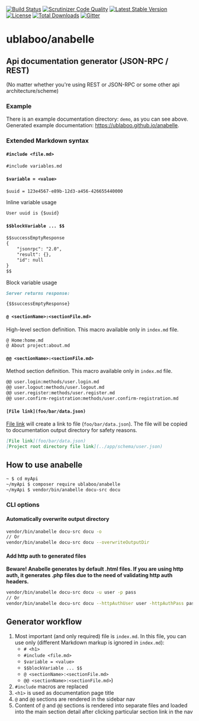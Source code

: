 [![Build Status](https://travis-ci.org/ublaboo/anabelle.svg?branch=master)](https://travis-ci.org/ublaboo/anabelle)
[![Scrutinizer Code Quality](https://scrutinizer-ci.com/g/ublaboo/anabelle/badges/quality-score.png?b=master)](https://scrutinizer-ci.com/g/ublaboo/anabelle/?branch=master)
[![Latest Stable Version](https://poser.pugx.org/ublaboo/anabelle/v/stable)](https://packagist.org/packages/ublaboo/anabelle)
[![License](https://poser.pugx.org/ublaboo/anabelle/license)](https://packagist.org/packages/ublaboo/anabelle)
[![Total Downloads](https://poser.pugx.org/ublaboo/anabelle/downloads)](https://packagist.org/packages/ublaboo/anabelle)
[![Gitter](https://img.shields.io/gitter/room/nwjs/nw.js.svg)](https://gitter.im/ublaboo/help)

ublaboo/anabelle
================

## Api documentation generator (JSON-RPC / REST)

(No matter whether you're using REST or JSON-RPC or some other api architecture/scheme)

### Example

There is an example documentation directory: `demo`, as you can see above. Generated example documentation: https://ublaboo.github.io/anabelle.

### Extended Markdown syntax

#### `#include <file.md>`

```md
#include variables.md
```

#### `$variable = <value>`

```md
$uuid = 123e4567-e89b-12d3-a456-426655440000
```

Inline variable usage

```md
User uuid is {$uuid}
```

#### `$$blockVariable ... $$`

```md
$$successEmptyResponse
{
	"jsonrpc": "2.0",
	"result": {},
	"id": null
}
$$
```

Block variable usage

```md
Server returns response:

{$$successEmptyResponse}
```

#### `@ <sectionName>:<sectionFile.md>`

High-level section definition. This macro available only in `index.md` file.

```md
@ Home:home.md
@ About project:about.md
```

#### `@@ <sectionName>:<sectionFile.md>`

Method section definition. This macro available only in `index.md` file.

```md
@@ user.login:methods/user.login.md
@@ user.logout:methods/user.logout.md
@@ user.register:methods/user.register.md
@@ user.confirm-registration:methods/user.confirm-registration.md
```

#### `[File link](foo/bar/data.json)`

[File link](foo/bar/data.json) will create a link to file (`foo/bar/data.json`). The file will be copied to documentation output directory for safety reasons.

```md
[File link](foo/bar/data.json)
[Project root directory file link](../app/schema/user.json)
```


## How to use anabelle

```bash
~ $ cd myApi
~/myApi $ composer require ublaboo/anabelle
~/myApi $ vendor/bin/anabelle docu-src docu
```

### CLI options

#### Automatically overwrite output directory

```bash
vendor/bin/anabelle docu-src docu -o
// Or
vendor/bin/anabelle docu-src docu --overwriteOutputDir
```

#### Add http auth to generated files

**Beware! Anabelle generates by default .html files. If you are using http auth, it generates .php files due to the need of validating http auth headers.**

```bash
vendor/bin/anabelle docu-src docu -u user -p pass
// Or
vendor/bin/anabelle docu-src docu --httpAuthUser user -httpAuthPass pass
```

## Generator workflow

1. Most important (and only required) file is `index.md`. In this file, you can use only (different Markdown markup is ignored in `index.md`):
	- `# <h1>`
	- `#include <file.md>`
	- `$variable = <value>`
	- `$$blockVariable ... $$`
	- `@ <sectionName>:<sectionFile.md>`
	- `@@ <sectionName>:<sectionFile.md>`)
1. `#include` macros are replaced
1. `<h1>` is used as documentation page title
1. `@` and `@@` sections are rendered in the sidebar nav
1. Content of `@` and `@@` sections is rendered into separate files and loaded into the main section detail after clicking particular section link in the nav
